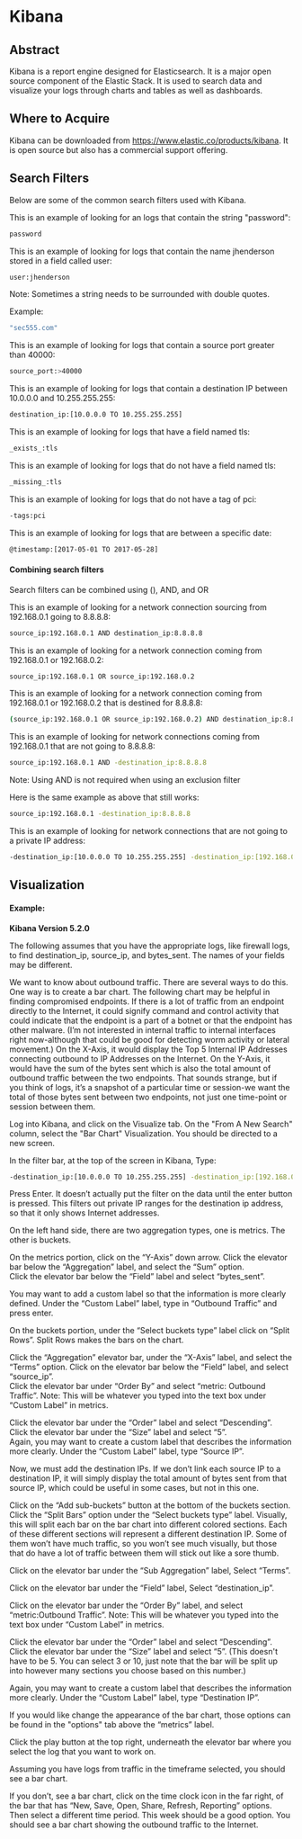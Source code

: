Kibana
========
Abstract
---------
Kibana is a report engine designed for Elasticsearch. It is a major open source component of the Elastic Stack. It is used to search data and visualize your logs through charts and tables as well as dashboards.

Where to Acquire
---------
Kibana can be downloaded from https://www.elastic.co/products/kibana. It is open source but also has a commercial support offering.

Search Filters
---------
Below are some of the common search filters used with Kibana.

This is an example of looking for an logs that contain the string "password":
```bash
password
```

This is an example of looking for logs that contain the name jhenderson stored in a field called user:
```bash
user:jhenderson
```

Note: Sometimes a string needs to be surrounded with double quotes.

Example:
```bash
"sec555.com"
```

This is an example of looking for logs that contain a source port greater than 40000:
```bash
source_port:>40000
```

This is an example of looking for logs that contain a destination IP between 10.0.0.0 and 10.255.255.255:
```bash
destination_ip:[10.0.0.0 TO 10.255.255.255]
```

This is an example of looking for logs that have a field named tls:
```bash
_exists_:tls
```

This is an example of looking for logs that do not have a field named tls:
```bash
_missing_:tls
```

This is an example of looking for logs that do not have a tag of pci:
```bash
-tags:pci
```

This is an example of looking for logs that are between a specific date:
```bash
@timestamp:[2017-05-01 TO 2017-05-28]
```

#### Combining search filters

Search filters can be combined using (), AND, and OR

This is an example of looking for a network connection sourcing from 192.168.0.1 going to 8.8.8.8:
```bash
source_ip:192.168.0.1 AND destination_ip:8.8.8.8
```

This is an example of looking for a network connection coming from 192.168.0.1 or 192.168.0.2:
```bash
source_ip:192.168.0.1 OR source_ip:192.168.0.2
```

This is an example of looking for a network connection coming from 192.168.0.1 or 192.168.0.2 that is destined for 8.8.8.8:
```bash
(source_ip:192.168.0.1 OR source_ip:192.168.0.2) AND destination_ip:8.8.8.8
```

This is an example of looking for network connections coming from 192.168.0.1 that are not going to 8.8.8.8:
```bash
source_ip:192.168.0.1 AND -destination_ip:8.8.8.8
```

Note: Using AND is not required when using an exclusion filter

Here is the same example as above that still works:
```bash
source_ip:192.168.0.1 -destination_ip:8.8.8.8
```

This is an example of looking for network connections that are not going to a private IP address:
```bash
-destination_ip:[10.0.0.0 TO 10.255.255.255] -destination_ip:[192.168.0.0 TO 192.168.255.255] -destination_ip:[172.16.0.0 TO 172.16.32.255.255]
```
Visualization
------
#### Example:
**Kibana Version 5.2.0**

The following assumes that you have the appropriate logs, like firewall logs, to find destination_ip, source_ip, and bytes_sent.  The names of your fields may be different.

We want to know about outbound traffic.  There are several ways to do this.  One way is to create a bar chart.  The following chart may be helpful in finding compromised endpoints.  If there is a lot of traffic from an endpoint directly to the Internet, it could signify command and control activity that could indicate that the endpoint is a part of a botnet or that the endpoint has other malware.  (I’m not interested in internal traffic to internal interfaces right now-although that could be good for detecting worm activity or lateral movement.) On the X-Axis, it would display the Top 5 Internal IP Addresses connecting outbound to IP Addresses on the Internet.  On the Y-Axis, it would have the sum of the bytes sent which is also the total amount of outbound traffic between the two endpoints.  That sounds strange, but if you think of logs, it’s a snapshot of a particular time or session-we want the total of those bytes sent between two endpoints, not just one time-point or session between them.

Log into Kibana, and click on the Visualize tab.  On the "From A New Search" column, select the "Bar Chart" Visualization.  You should be directed to a new screen.

In the filter bar, at the top of the screen in Kibana, Type:

```bash  
-destination_ip:[10.0.0.0 TO 10.255.255.255] -destination_ip:[192.168.0.0 TO 192.168.255.255] -destination_ip:[172.16.0.0 TO 172.31.255.255]
```

Press Enter.  It doesn’t actually put the filter on the data until the enter button is pressed.  This filters out private IP ranges for the destination ip address, so that it only shows Internet addresses.

On the left hand side, there are two aggregation types, one is metrics.  The other is buckets.  

On the metrics portion, click on the “Y-Axis” down arrow.
Click the elevator bar below the “Aggregation” label, and select the “Sum” option.  
Click the elevator bar below the “Field” label and select “bytes_sent”.

You may want to add a custom label so that the information is more clearly defined.  Under the “Custom Label” label, type in “Outbound Traffic” and press enter.

On the buckets portion, under the “Select buckets type” label click on “Split Rows”.  Split Rows makes the bars on the chart.  

Click the “Aggregation” elevator bar, under the “X-Axis” label, and select the “Terms” option. Click on the elevator bar below the “Field” label, and select “source_ip”.  
Click the elevator bar under “Order By” and select “metric: Outbound Traffic”.  Note:  This will be whatever you typed into the text box under “Custom Label” in metrics.
  
Click the elevator bar under the “Order” label and select “Descending”.  
Click the elevator bar under the “Size” label and select “5”.  
Again, you may want to create a custom label that describes the information more clearly.  Under the “Custom Label” label, type “Source IP”.

Now, we must add the destination IPs.  If we don’t link each source IP to a destination IP, it will simply display the total amount of bytes sent from that source IP, which could be useful in some cases, but not in this one.

Click on the “Add sub-buckets” button at the bottom of the buckets section.  
Click the “Split Bars” option under the “Select buckets type” label. Visually, this will split each bar on the bar chart into different colored sections.  Each of these different sections will represent a different destination IP.  Some of them won’t have much traffic, so you won’t see much visually, but those that do have a lot of traffic between them will stick out like a sore thumb.

Click on the elevator bar under the “Sub Aggregation” label, Select “Terms”.

Click on the elevator bar under the “Field” label, Select “destination_ip”.

Click on the elevator bar under the “Order By” label, and select “metric:Outbound Traffic”.  Note:  This will be whatever you typed into the text box under “Custom Label” in metrics.

Click the elevator bar under the “Order” label and select “Descending”.  
Click the elevator bar under the “Size” label and select “5”.  (This doesn't have to be 5.  You can select 3 or 10, just note that the bar will be split up into however many sections you choose based on this number.)

Again, you may want to create a custom label that describes the information more clearly.  Under the “Custom Label” label, type “Destination IP”.

If you would like change the appearance of the bar chart, those options can be found in the "options" tab above the “metrics” label.

Click the play button at the top right, underneath the elevator bar where you select the log that you want to work on.

Assuming you have logs from traffic in the timeframe selected, you should see a bar chart.  

If you don’t, see a bar chart, click on the time clock icon in the far right, of the bar that has “New, Save, Open, Share, Refresh, Reporting” options.  Then select a different time period.  This week should be a good option.  You should see a bar chart showing the outbound traffic to the Internet.
